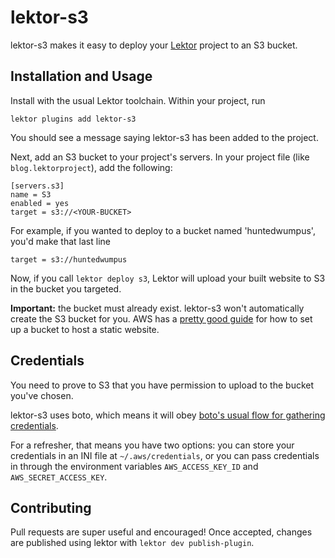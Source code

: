 # lektor-s3 #

lektor-s3 makes it easy to deploy your
[Lektor](https://github.com/lektor/lektor) project to an S3 bucket.

## Installation and Usage ##
Install with the usual Lektor toolchain. Within your project, run
```
lektor plugins add lektor-s3
```
You should see a message saying lektor-s3 has been added to the project.

Next, add an S3 bucket to your project's servers. In your project file
(like `blog.lektorproject`), add the following:

```
[servers.s3]
name = S3
enabled = yes
target = s3://<YOUR-BUCKET>
```

For example, if you wanted to deploy to a bucket named 'huntedwumpus',
you'd make that last line

```
target = s3://huntedwumpus
```

Now, if you call `lektor deploy s3`, Lektor will upload your built
website to S3 in the bucket you targeted.

**Important:** the bucket must already exist. lektor-s3 won't
automatically create the S3 bucket for you. AWS has a
[pretty good guide](http://docs.aws.amazon.com/gettingstarted/latest/swh/website-hosting-intro.html)
for how to set up a bucket to host a static website.

## Credentials ##

You need to prove to S3 that you have permission to upload to the
bucket you've chosen.

lektor-s3 uses boto, which means it will obey
[boto's usual flow for gathering credentials](http://boto3.readthedocs.org/en/latest/guide/configuration.html).

For a refresher, that means you have two options: you can store your
credentials in an INI file at `~/.aws/credentials`, or you can pass
credentials in through the environment variables `AWS_ACCESS_KEY_ID`
and `AWS_SECRET_ACCESS_KEY`.

## Contributing ##

Pull requests are super useful and encouraged! Once accepted, changes
are published using lektor with `lektor dev publish-plugin`.
